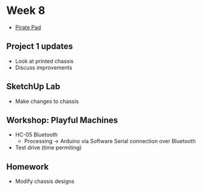 # Week 8

+ [Pirate Pad](http://piratepad.net/ep/pad/view/ro.B8MdXW-fXTZ/latest)

## Project 1 updates

+ Look at printed chassis
+ Discuss improvements

## SketchUp Lab

+ Make changes to chassis

## Workshop: Playful Machines

+ HC-05 Bluetooth
	+ Processing -> Arduino via Software Serial connection over Bluetooth
+ Test drive (time permiting)

## Homework

+ Modify chassis designs
